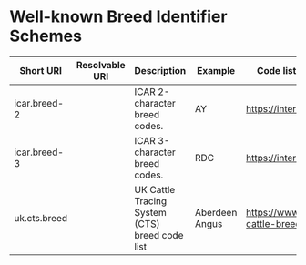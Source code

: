 # Well-known Breed Identifier Schemes

| Short URI | Resolvable URI | Description | Example | Code list or format specification |
| --- | --- | --- | --- | --- |
| icar.breed-2 | | ICAR 2-character breed codes. | AY | https://interbull.org/ib/icarbreedcodes |
| icar.breed-3 | | ICAR 3-character breed codes. | RDC | https://interbull.org/ib/icarbreedcodes |
| uk.cts.breed | | UK Cattle Tracing System (CTS) breed code list | Aberdeen Angus | https://www.gov.uk/guidance/official-cattle-breeds-and-codes |
